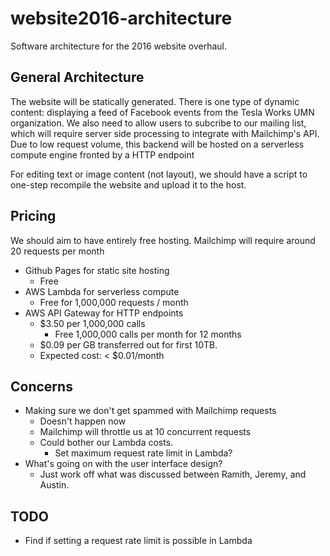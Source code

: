 # website2016-architecture
Software architecture for the 2016 website overhaul.

## General Architecture

The website will be statically generated. There is one type of dynamic content:
displaying a feed of Facebook events from the Tesla Works UMN organization. We
also need to allow users to subcribe to our mailing list, which will require
server side processing to integrate with Mailchimp's API. Due to low request
volume, this backend will be hosted on a serverless compute engine fronted by
a HTTP endpoint

For editing text or image content (not layout), we should have a script to
one-step recompile the website and upload it to the host.

## Pricing

We should aim to have entirely free hosting. Mailchimp will require around 20
requests per month

- Github Pages for static site hosting
  - Free
- AWS Lambda for serverless compute
  - Free for 1,000,000 requests / month
- AWS API Gateway for HTTP endpoints
  - $3.50 per 1,000,000 calls
    - Free 1,000,000 calls per month for 12 months
  - $0.09 per GB transferred out for first 10TB.
  - Expected cost: < $0.01/month

## Concerns

- Making sure we don't get spammed with Mailchimp requests
  - Doesn't happen now
  - Mailchimp will throttle us at 10 concurrent requests
  - Could bother our Lambda costs.
    - Set maximum request rate limit in Lambda?
- What's going on with the user interface design?
  - Just work off what was discussed between Ramith, Jeremy, and Austin.

## TODO

- Find if setting a request rate limit is possible in Lambda

